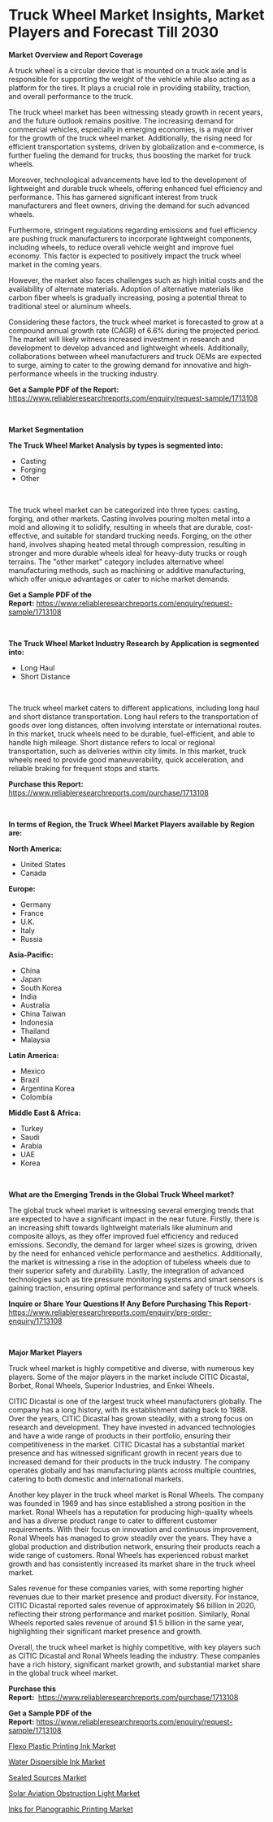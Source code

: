 <p><h1>Truck Wheel Market Insights, Market Players and Forecast Till 2030</h1></p><p><strong>Market Overview and Report Coverage</strong></p>
<p><p>A truck wheel is a circular device that is mounted on a truck axle and is responsible for supporting the weight of the vehicle while also acting as a platform for the tires. It plays a crucial role in providing stability, traction, and overall performance to the truck.</p><p>The truck wheel market has been witnessing steady growth in recent years, and the future outlook remains positive. The increasing demand for commercial vehicles, especially in emerging economies, is a major driver for the growth of the truck wheel market. Additionally, the rising need for efficient transportation systems, driven by globalization and e-commerce, is further fueling the demand for trucks, thus boosting the market for truck wheels.</p><p>Moreover, technological advancements have led to the development of lightweight and durable truck wheels, offering enhanced fuel efficiency and performance. This has garnered significant interest from truck manufacturers and fleet owners, driving the demand for such advanced wheels.</p><p>Furthermore, stringent regulations regarding emissions and fuel efficiency are pushing truck manufacturers to incorporate lightweight components, including wheels, to reduce overall vehicle weight and improve fuel economy. This factor is expected to positively impact the truck wheel market in the coming years.</p><p>However, the market also faces challenges such as high initial costs and the availability of alternate materials. Adoption of alternative materials like carbon fiber wheels is gradually increasing, posing a potential threat to traditional steel or aluminum wheels.</p><p>Considering these factors, the truck wheel market is forecasted to grow at a compound annual growth rate (CAGR) of 6.6% during the projected period. The market will likely witness increased investment in research and development to develop advanced and lightweight wheels. Additionally, collaborations between wheel manufacturers and truck OEMs are expected to surge, aiming to cater to the growing demand for innovative and high-performance wheels in the trucking industry.</p></p>
<p><strong>Get a Sample PDF of the Report:</strong> <a href="https://www.reliableresearchreports.com/enquiry/request-sample/1713108">https://www.reliableresearchreports.com/enquiry/request-sample/1713108</a></p>
<p>&nbsp;</p>
<p><strong>Market Segmentation</strong></p>
<p><strong>The Truck Wheel Market Analysis by types is segmented into:</strong></p>
<p><ul><li>Casting</li><li>Forging</li><li>Other</li></ul></p>
<p>&nbsp;</p>
<p><p>The truck wheel market can be categorized into three types: casting, forging, and other markets. Casting involves pouring molten metal into a mold and allowing it to solidify, resulting in wheels that are durable, cost-effective, and suitable for standard trucking needs. Forging, on the other hand, involves shaping heated metal through compression, resulting in stronger and more durable wheels ideal for heavy-duty trucks or rough terrains. The "other market" category includes alternative wheel manufacturing methods, such as machining or additive manufacturing, which offer unique advantages or cater to niche market demands.</p></p>
<p><strong>Get a Sample PDF of the Report:</strong>&nbsp;<a href="https://www.reliableresearchreports.com/enquiry/request-sample/1713108">https://www.reliableresearchreports.com/enquiry/request-sample/1713108</a></p>
<p>&nbsp;</p>
<p><strong>The Truck Wheel Market Industry Research by Application is segmented into:</strong></p>
<p><ul><li>Long Haul</li><li>Short Distance</li></ul></p>
<p>&nbsp;</p>
<p><p>The truck wheel market caters to different applications, including long haul and short distance transportation. Long haul refers to the transportation of goods over long distances, often involving interstate or international routes. In this market, truck wheels need to be durable, fuel-efficient, and able to handle high mileage. Short distance refers to local or regional transportation, such as deliveries within city limits. In this market, truck wheels need to provide good maneuverability, quick acceleration, and reliable braking for frequent stops and starts.</p></p>
<p><strong>Purchase this Report:</strong>&nbsp; <a href="https://www.reliableresearchreports.com/purchase/1713108">https://www.reliableresearchreports.com/purchase/1713108</a></p>
<p>&nbsp;</p>
<p><strong>In terms of Region, the Truck Wheel Market Players available by Region are:</strong></p>
<p>
    <p> <strong> North America: </strong>
        <ul>
            <li>United States</li>
            <li>Canada</li>
        </ul>
        </p> 
    <p> <strong> Europe: </strong>
        <ul>
            <li>Germany</li>
            <li>France</li>
            <li>U.K.</li>
            <li>Italy</li>
            <li>Russia</li>
        </ul>
        </p> 
    <p> <strong> Asia-Pacific: </strong>
        <ul>
            <li>China</li>
            <li>Japan</li>
            <li>South Korea</li>
            <li>India</li>
            <li>Australia</li>
            <li>China Taiwan</li>
            <li>Indonesia</li>
            <li>Thailand</li>
            <li>Malaysia</li>
        </ul>
        </p> 
    <p> <strong> Latin America: </strong>
        <ul>
            <li>Mexico</li>
            <li>Brazil</li>
            <li>Argentina Korea</li>
            <li>Colombia</li>
        </ul>
        </p> 
    <p> <strong> Middle East & Africa: </strong>
        <ul>
            <li>Turkey</li>
            <li>Saudi</li>
            <li>Arabia</li>
            <li>UAE</li>
            <li>Korea</li>
        </ul>
    </p>
    </p>
<p>&nbsp;</p>
<p><strong>What are the Emerging Trends in the Global Truck Wheel market?</strong></p>
<p><p>The global truck wheel market is witnessing several emerging trends that are expected to have a significant impact in the near future. Firstly, there is an increasing shift towards lightweight materials like aluminum and composite alloys, as they offer improved fuel efficiency and reduced emissions. Secondly, the demand for larger wheel sizes is growing, driven by the need for enhanced vehicle performance and aesthetics. Additionally, the market is witnessing a rise in the adoption of tubeless wheels due to their superior safety and durability. Lastly, the integration of advanced technologies such as tire pressure monitoring systems and smart sensors is gaining traction, ensuring optimal performance and safety of truck wheels.</p></p>
<p><strong>Inquire or Share Your Questions If Any Before Purchasing This Report</strong>- <a href="https://www.reliableresearchreports.com/enquiry/pre-order-enquiry/1713108">https://www.reliableresearchreports.com/enquiry/pre-order-enquiry/1713108</a></p>
<p>&nbsp;</p>
<p><strong>Major Market Players</strong></p>
<p><p>Truck wheel market is highly competitive and diverse, with numerous key players. Some of the major players in the market include CITIC Dicastal, Borbet, Ronal Wheels, Superior Industries, and Enkei Wheels.</p><p>CITIC Dicastal is one of the largest truck wheel manufacturers globally. The company has a long history, with its establishment dating back to 1988. Over the years, CITIC Dicastal has grown steadily, with a strong focus on research and development. They have invested in advanced technologies and have a wide range of products in their portfolio, ensuring their competitiveness in the market. CITIC Dicastal has a substantial market presence and has witnessed significant growth in recent years due to increased demand for their products in the truck industry. The company operates globally and has manufacturing plants across multiple countries, catering to both domestic and international markets.</p><p>Another key player in the truck wheel market is Ronal Wheels. The company was founded in 1969 and has since established a strong position in the market. Ronal Wheels has a reputation for producing high-quality wheels and has a diverse product range to cater to different customer requirements. With their focus on innovation and continuous improvement, Ronal Wheels has managed to grow steadily over the years. They have a global production and distribution network, ensuring their products reach a wide range of customers. Ronal Wheels has experienced robust market growth and has consistently increased its market share in the truck wheel market.</p><p>Sales revenue for these companies varies, with some reporting higher revenues due to their market presence and product diversity. For instance, CITIC Dicastal reported sales revenue of approximately $6 billion in 2020, reflecting their strong performance and market position. Similarly, Ronal Wheels reported sales revenue of around $1.5 billion in the same year, highlighting their significant market presence and growth.</p><p>Overall, the truck wheel market is highly competitive, with key players such as CITIC Dicastal and Ronal Wheels leading the industry. These companies have a rich history, significant market growth, and substantial market share in the global truck wheel market.</p></p>
<p><strong>Purchase this Report:</strong>&nbsp;&nbsp;<a href="https://www.reliableresearchreports.com/purchase/1713108">https://www.reliableresearchreports.com/purchase/1713108</a></p>
<p></p>
<p><strong>Get a Sample PDF of the Report:</strong>&nbsp;<a href="https://www.reliableresearchreports.com/enquiry/request-sample/1713108">https://www.reliableresearchreports.com/enquiry/request-sample/1713108</a></p>
<p><p><a href="https://medium.com/@bonniehoppe2023/flexo-plastic-printing-ink-market-report-reveals-the-latest-trends-and-growth-opportunities-of-this-9414582332ad">Flexo Plastic Printing Ink Market</a></p><p><a href="https://medium.com/@laurenglover76/water-dispersible-ink-market-size-market-outlook-and-market-forecast-2023-to-2030-f67c0eb0df60">Water Dispersible Ink Market</a></p><p><a href="https://medium.com/@bernadetteball666/sealed-sources-market-competitive-analysis-market-trends-and-forecast-to-2030-82115bc33205">Sealed Sources Market</a></p><p><a href="https://medium.com/@carolclarkson766/analyzing-solar-aviation-obstruction-light-market-global-industry-perspective-and-forecast-2023-62f5b7b1ffc9">Solar Aviation Obstruction Light Market</a></p><p><a href="https://medium.com/@jenniferwhite656/inks-for-planographic-printing-market-size-cagr-trends-2024-2030-4e8a1a07ed8b">Inks for Planographic Printing Market</a></p></p>